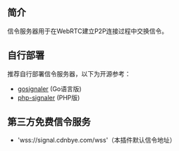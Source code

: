 
## 简介
信令服务器用于在WebRTC建立P2P连接过程中交换信令。

## 自行部署
推荐自行部署信令服务器，以下为开源参考：
- [gosignaler](https://github.com/cdnbye/gosignaler) (Go语言版)
- [php-signaler](https://github.com/cdnbye/php-signaler) (PHP版)

## 第三方免费信令服务
- 'wss://signal.cdnbye.com/wss'（本插件默认信令地址）